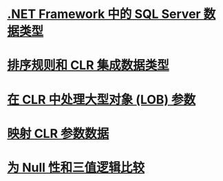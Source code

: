 # [.NET Framework 中的 SQL Server 数据类型](sql-server-data-types-in-the-net-framework.md)
# [排序规则和 CLR 集成数据类型](collation-and-clr-integration-data-types.md)
# [在 CLR 中处理大型对象 (LOB) 参数](handling-large-object-lob-parameters-in-the-clr.md)
# [映射 CLR 参数数据](mapping-clr-parameter-data.md)
# [为 Null 性和三值逻辑比较](nullability-and-three-value-logic-comparisons.md)
